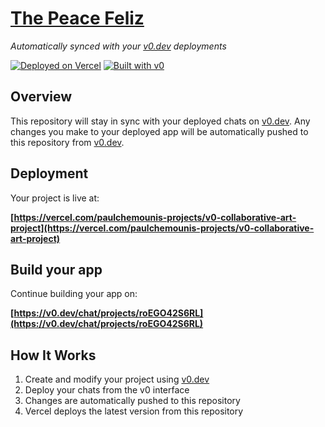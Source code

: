 # [The Peace Feliz](https://www.the-peace-feliz.vercel.app)

*Automatically synced with your [v0.dev](https://v0.dev) deployments*

[![Deployed on Vercel](https://img.shields.io/badge/Deployed%20on-Vercel-black?style=for-the-badge&logo=vercel)](https://vercel.com/paulchemounis-projects/v0-collaborative-art-project)
[![Built with v0](https://img.shields.io/badge/Built%20with-v0.dev-black?style=for-the-badge)](https://v0.dev/chat/projects/roEGO42S6RL)

## Overview

This repository will stay in sync with your deployed chats on [v0.dev](https://v0.dev).
Any changes you make to your deployed app will be automatically pushed to this repository from [v0.dev](https://v0.dev).

## Deployment

Your project is live at:

**[https://vercel.com/paulchemounis-projects/v0-collaborative-art-project](https://vercel.com/paulchemounis-projects/v0-collaborative-art-project)**

## Build your app

Continue building your app on:

**[https://v0.dev/chat/projects/roEGO42S6RL](https://v0.dev/chat/projects/roEGO42S6RL)**

## How It Works

1. Create and modify your project using [v0.dev](https://v0.dev)
2. Deploy your chats from the v0 interface
3. Changes are automatically pushed to this repository
4. Vercel deploys the latest version from this repository
